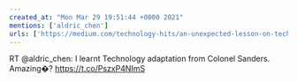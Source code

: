 ```yaml
---
created_at: "Mon Mar 29 19:51:44 +0000 2021"
mentions: ['aldric_chen']
urls: ['https://medium.com/technology-hits/an-unexpected-lesson-on-technology-from-colonel-sanders-cd5dc6ad88da?source=your_stories_page-------------------------------------']
---
```


RT @aldric_chen: I learnt Technology adaptation from Colonel Sanders. Amazing�? https://t.co/PszxP4NImS